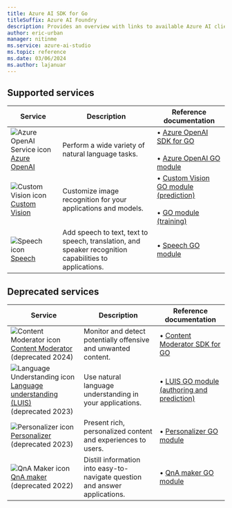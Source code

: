 ```yaml
---
title: Azure AI SDK for Go
titleSuffix: Azure AI Foundry
description: Provides an overview with links to available Azure AI client libraries and packages for Go.
author: eric-urban
manager: nitinme
ms.service: azure-ai-studio
ms.topic: reference
ms.date: 03/06/2024
ms.author: lajanuar
---
```


## Supported services

| Service | Description | Reference documentation |
| --- | --- | --- |
| ![Azure OpenAI Service icon](~/reusable-content/ce-skilling/azure/media/ai-services/azure-openai.svg) [Azure OpenAI](../../../openai/index.yml) | Perform a wide variety of natural language tasks. |  &bullet;&NonBreakingSpace;[Azure OpenAI SDK for GO](https://github.com/Azure/azure-sdk-for-go/tree/sdk/ai/azopenai/v0.4.1/sdk/ai/azopenai/)  <br><br>&bullet;&NonBreakingSpace;[Azure OpenAI GO module](https://pkg.go.dev/github.com/Azure/azure-sdk-for-go/sdk/ai/azopenai)|
| ![Custom Vision icon](~/reusable-content/ce-skilling/azure/media/ai-services/custom-vision.svg) [Custom Vision](../../../custom-vision-service/index.yml) | Customize image recognition for your applications and models. |&bullet;&NonBreakingSpace;[Custom Vision GO module (prediction)](https://pkg.go.dev/github.com/Azure/azure-sdk-for-go/services/cognitiveservices/v1.1/customvision/prediction)  <br><br>&bullet;&NonBreakingSpace;[GO module (training)](https://pkg.go.dev/github.com/Azure/azure-sdk-for-go/services/cognitiveservices/v2.1/customvision/training)|
| ![Speech icon](~/reusable-content/ce-skilling/azure/media/ai-services/speech.svg) [Speech](../../../speech-service/index.yml) | Add speech to text, text to speech, translation, and speaker recognition capabilities to applications. | &bullet;&NonBreakingSpace;[Speech GO module](https://pkg.go.dev/github.com/Microsoft/cognitive-services-speech-sdk-go)|

## Deprecated services

| Service | Description | Reference documentation |
| --- | --- | --- |
| ![Content Moderator icon](~/reusable-content/ce-skilling/azure/media/ai-services/content-moderator.svg) [Content Moderator](../../../content-moderator/index.yml) <br>(deprecated 2024)  | Monitor and detect potentially offensive and unwanted content. | &bullet;&NonBreakingSpace;[Content Moderator SDK for GO](https://pkg.go.dev/github.com/Azure/azure-sdk-for-go/services/cognitiveservices/v1.0/contentmoderator) |
| ![Language Understanding icon](~/reusable-content/ce-skilling/azure/media/ai-services/luis.svg) [Language understanding (LUIS)](../../../luis/index.yml)<br>(deprecated 2023)  | Use natural language understanding in your applications. | &bullet;&NonBreakingSpace;[LUIS GO module (authoring and prediction)](https://pkg.go.dev/github.com/Azure/azure-sdk-for-go/services/cognitiveservices/v2.0/luis) |
| ![Personalizer icon](~/reusable-content/ce-skilling/azure/media/ai-services/personalizer.svg) [Personalizer](../../../personalizer/index.yml) <br>(deprecated 2023) | Present rich, personalized content and experiences to users. | &bullet;&NonBreakingSpace;[Personalizer GO module](https://pkg.go.dev/github.com/Azure/azure-sdk-for-go/sdk)  |
| ![QnA Maker icon](~/reusable-content/ce-skilling/azure/media/ai-services/luis.svg) [QnA maker](../../../qnamaker/index.yml) (deprecated 2022)  | Distill information into easy-to-navigate question and answer applications. | &bullet;&NonBreakingSpace;[QnA maker GO module](https://pkg.go.dev/github.com/Azure/azure-sdk-for-go/services/cognitiveservices/v4.0/qnamaker) |
